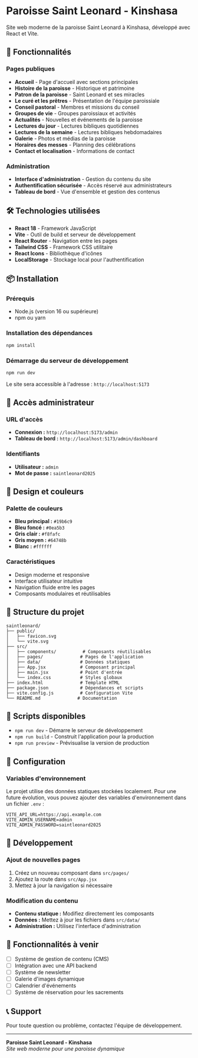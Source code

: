 # Paroisse Saint Leonard - Kinshasa

Site web moderne de la paroisse Saint Leonard à Kinshasa, développé avec React et Vite.

## 🚀 Fonctionnalités

### Pages publiques
- **Accueil** - Page d'accueil avec sections principales
- **Histoire de la paroisse** - Historique et patrimoine
- **Patron de la paroisse** - Saint Leonard et ses miracles
- **Le curé et les prêtres** - Présentation de l'équipe paroissiale
- **Conseil pastoral** - Membres et missions du conseil
- **Groupes de vie** - Groupes paroissiaux et activités
- **Actualités** - Nouvelles et événements de la paroisse
- **Lectures du jour** - Lectures bibliques quotidiennes
- **Lectures de la semaine** - Lectures bibliques hebdomadaires
- **Galerie** - Photos et médias de la paroisse
- **Horaires des messes** - Planning des célébrations
- **Contact et localisation** - Informations de contact

### Administration
- **Interface d'administration** - Gestion du contenu du site
- **Authentification sécurisée** - Accès réservé aux administrateurs
- **Tableau de bord** - Vue d'ensemble et gestion des contenus

## 🛠️ Technologies utilisées

- **React 18** - Framework JavaScript
- **Vite** - Outil de build et serveur de développement
- **React Router** - Navigation entre les pages
- **Tailwind CSS** - Framework CSS utilitaire
- **React Icons** - Bibliothèque d'icônes
- **LocalStorage** - Stockage local pour l'authentification

## 📦 Installation

### Prérequis
- Node.js (version 16 ou supérieure)
- npm ou yarn

### Installation des dépendances
```bash
npm install
```

### Démarrage du serveur de développement
```bash
npm run dev
```

Le site sera accessible à l'adresse : `http://localhost:5173`

## 🔐 Accès administrateur

### URL d'accès
- **Connexion :** `http://localhost:5173/admin`
- **Tableau de bord :** `http://localhost:5173/admin/dashboard`

### Identifiants
- **Utilisateur :** `admin`
- **Mot de passe :** `saintleonard2025`

## 🎨 Design et couleurs

### Palette de couleurs
- **Bleu principal :** `#19b6c9`
- **Bleu foncé :** `#0ea5b3`
- **Gris clair :** `#f8fafc`
- **Gris moyen :** `#64748b`
- **Blanc :** `#ffffff`

### Caractéristiques
- Design moderne et responsive
- Interface utilisateur intuitive
- Navigation fluide entre les pages
- Composants modulaires et réutilisables

## 📁 Structure du projet

```
saintleonard/
├── public/
│   ├── favicon.svg
│   └── vite.svg
├── src/
│   ├── components/          # Composants réutilisables
│   ├── pages/              # Pages de l'application
│   ├── data/               # Données statiques
│   ├── App.jsx             # Composant principal
│   ├── main.jsx            # Point d'entrée
│   └── index.css           # Styles globaux
├── index.html              # Template HTML
├── package.json            # Dépendances et scripts
├── vite.config.js          # Configuration Vite
└── README.md              # Documentation
```

## 🚀 Scripts disponibles

- `npm run dev` - Démarre le serveur de développement
- `npm run build` - Construit l'application pour la production
- `npm run preview` - Prévisualise la version de production

## 🔧 Configuration

### Variables d'environnement
Le projet utilise des données statiques stockées localement. Pour une future évolution, vous pouvez ajouter des variables d'environnement dans un fichier `.env` :

```env
VITE_API_URL=https://api.example.com
VITE_ADMIN_USERNAME=admin
VITE_ADMIN_PASSWORD=saintleonard2025
```

## 📝 Développement

### Ajout de nouvelles pages
1. Créez un nouveau composant dans `src/pages/`
2. Ajoutez la route dans `src/App.jsx`
3. Mettez à jour la navigation si nécessaire

### Modification du contenu
- **Contenu statique :** Modifiez directement les composants
- **Données :** Mettez à jour les fichiers dans `src/data/`
- **Administration :** Utilisez l'interface d'administration

## 🎯 Fonctionnalités à venir

- [ ] Système de gestion de contenu (CMS)
- [ ] Intégration avec une API backend
- [ ] Système de newsletter
- [ ] Galerie d'images dynamique
- [ ] Calendrier d'événements
- [ ] Système de réservation pour les sacrements

## 📞 Support

Pour toute question ou problème, contactez l'équipe de développement.

---

**Paroisse Saint Leonard - Kinshasa**  
*Site web moderne pour une paroisse dynamique*
